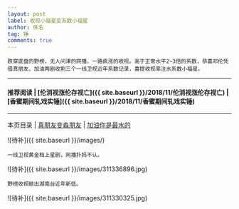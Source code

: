 ```yaml
---
layout: post
label: 收视小福星变系数小福星
author: 佚名
tag: 锤
comments: true
---
```


    跌穿底盘的野榜，无人问津的网播，一路疯涨的收视。高于正常水平2~3倍的系数，恭喜邓伦凭借真朋友、加油两剧收割三个一线卫视近年系数记录，喜提收视率注水系数小福星。

---

#### 推荐阅读 \| [伦消视涨伦存视亡]({{ site.baseurl }}/2018/11/伦消视涨伦存视亡) \| [香蜜期间轧戏实锤]({{ site.baseurl }}/2018/11/香蜜期间轧戏实锤) 

---

本页目录 \| [真朋友变淼朋友](#dxjja) \| [加油你是最水的](#dxjjb)


<a class="anchor" name="dxjja"></a>


![待补]({{ site.baseurl }}/images/)

<a class="anchor" name="dxjjb"></a>

    一线卫视黄金档上星剧，网播扑妈不认。

![待补]({{ site.baseurl }}/images/311336896.jpg)

    野榜收视砸出湖南台近年新低。

![待补]({{ site.baseurl }}/images/311330325.jpg)

